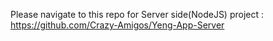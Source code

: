 Please navigate to this repo for Server side(NodeJS) project : https://github.com/Crazy-Amigos/Yeng-App-Server
